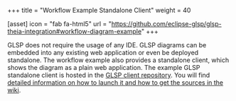 +++
title = "Workflow Example Standalone Client"
weight = 40

[asset]
  icon = "fab fa-html5"
  url = "https://github.com/eclipse-glsp/glsp-theia-integration#workflow-diagram-example"
+++

GLSP does not require the usage of any IDE. GLSP diagrams can be embedded into any existing web application or even be deployed standalone. The workflow example also provides a standalone client, which shows the diagram as a plain web application.
The example GLSP standalone client is hosted in the [GLSP client repository](https://github.com/eclipse-glsp/glsp-client). You will find [detailed information on how to launch it and how to get the sources in the wiki](https://github.com/eclipse-glsp/glsp-client#workflow-diagram-example).
